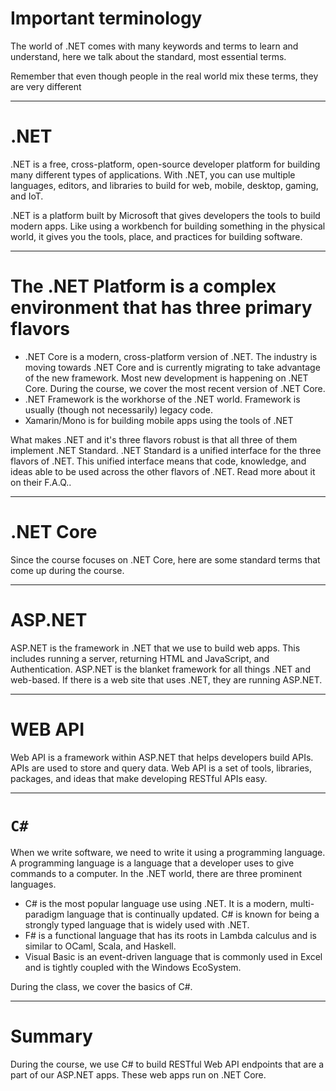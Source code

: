 # Important terminology

The world of .NET comes with many keywords and terms to learn and understand, here we talk about the standard, most essential terms.

Remember that even though people in the real world mix these terms, they are very different

---

# .NET

.NET is a free, cross-platform, open-source developer platform for building many different types of applications. With .NET, you can use multiple languages, editors, and libraries to build for web, mobile, desktop, gaming, and IoT.

.NET is a platform built by Microsoft that gives developers the tools to build modern apps. Like using a workbench for building something in the physical world, it gives you the tools, place, and practices for building software.

---

# The .NET Platform is a complex environment that has three primary flavors

- .NET Core is a modern, cross-platform version of .NET. The industry is moving towards .NET Core and is currently migrating to take advantage of the new framework. Most new development is happening on .NET Core. During the course, we cover the most recent version of .NET Core.
- .NET Framework is the workhorse of the .NET world. Framework is usually (though not necessarily) legacy code.
- Xamarin/Mono is for building mobile apps using the tools of .NET

What makes .NET and it's three flavors robust is that all three of them implement .NET Standard. .NET Standard is a unified interface for the three flavors of .NET. This unified interface means that code, knowledge, and ideas able to be used across the other flavors of .NET. Read more about it on their F.A.Q..

---

# .NET Core

Since the course focuses on .NET Core, here are some standard terms that come up during the course.

---

# ASP.NET

ASP.NET is the framework in .NET that we use to build web apps. This includes running a server, returning HTML and JavaScript, and Authentication. ASP.NET is the blanket framework for all things .NET and web-based. If there is a web site that uses .NET, they are running ASP.NET.

---

# WEB API

Web API is a framework within ASP.NET that helps developers build APIs. APIs are used to store and query data. Web API is a set of tools, libraries, packages, and ideas that make developing RESTful APIs easy.

---

# `C#`

When we write software, we need to write it using a programming language. A programming language is a language that a developer uses to give commands to a computer. In the .NET world, there are three prominent languages.

- C# is the most popular language use using .NET. It is a modern, multi-paradigm language that is continually updated. C# is known for being a strongly typed language that is widely used with .NET.
- F# is a functional language that has its roots in Lambda calculus and is similar to OCaml, Scala, and Haskell.
- Visual Basic is an event-driven language that is commonly used in Excel and is tightly coupled with the Windows EcoSystem.

During the class, we cover the basics of C#.

---

# Summary

During the course, we use C# to build RESTful Web API endpoints that are a part of our ASP.NET apps. These web apps run on .NET Core.
